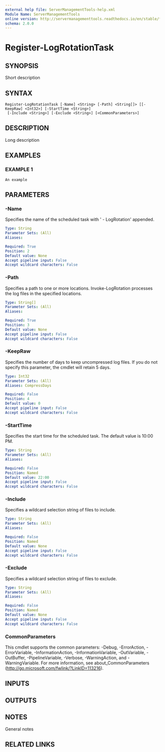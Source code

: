 ```yaml
---
external help file: ServerManagementTools-help.xml
Module Name: ServerManagementTools
online version: http://servermanagementtools.readthedocs.io/en/stable/functions/Invoke-LogRotation
schema: 2.0.0
---
```


# Register-LogRotationTask

## SYNOPSIS
Short description

## SYNTAX

```
Register-LogRotationTask [-Name] <String> [-Path] <String[]> [[-KeepRaw] <Int32>] [-StartTime <String>]
 [-Include <String>] [-Exclude <String>] [<CommonParameters>]
```

## DESCRIPTION
Long description

## EXAMPLES

### EXAMPLE 1
```
An example
```

## PARAMETERS

### -Name
Specifies the name of the scheduled task with ' - LogRotation' appended.

```yaml
Type: String
Parameter Sets: (All)
Aliases:

Required: True
Position: 2
Default value: None
Accept pipeline input: False
Accept wildcard characters: False
```

### -Path
Specifies a path to one or more locations. 
Invoke-LogRotation processes the log files in the specified locations.

```yaml
Type: String[]
Parameter Sets: (All)
Aliases:

Required: True
Position: 3
Default value: None
Accept pipeline input: False
Accept wildcard characters: False
```

### -KeepRaw
Specifies the number of days to keep uncompressed log files. 
If you do not specify this parameter, the cmdlet will retain 5 days.

```yaml
Type: Int32
Parameter Sets: (All)
Aliases: CompressDays

Required: False
Position: 4
Default value: 0
Accept pipeline input: False
Accept wildcard characters: False
```

### -StartTime
Specifies the start time for the scheduled task. 
The default value is 10:00 PM.

```yaml
Type: String
Parameter Sets: (All)
Aliases:

Required: False
Position: Named
Default value: 22:00
Accept pipeline input: False
Accept wildcard characters: False
```

### -Include
Specifies a wildcard selection string of files to include.

```yaml
Type: String
Parameter Sets: (All)
Aliases:

Required: False
Position: Named
Default value: None
Accept pipeline input: False
Accept wildcard characters: False
```

### -Exclude
Specifies a wildcard selection string of files to exclude.

```yaml
Type: String
Parameter Sets: (All)
Aliases:

Required: False
Position: Named
Default value: None
Accept pipeline input: False
Accept wildcard characters: False
```

### CommonParameters
This cmdlet supports the common parameters: -Debug, -ErrorAction, -ErrorVariable, -InformationAction, -InformationVariable, -OutVariable, -OutBuffer, -PipelineVariable, -Verbose, -WarningAction, and -WarningVariable. For more information, see about_CommonParameters (http://go.microsoft.com/fwlink/?LinkID=113216).

## INPUTS

## OUTPUTS

## NOTES
General notes

## RELATED LINKS
